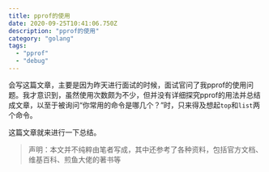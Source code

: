 ```yaml
---
title: pprof的使用
date: 2020-09-25T10:41:06.750Z
description: "pprof的使用"
category: "golang"
tags:
  - "pprof"
  - "debug"
---
```

会写这篇文章，主要是因为昨天进行面试的时候，面试官问了我pprof的使用问题。我才意识到，虽然使用次数颇为不少，但并没有详细探究pprof的用法并总结成文章，以至于被询问“你常用的命令是哪几个？”时，只来得及想起`top`和`list`两个命令。

这篇文章就来进行一下总结。

> 声明：本文并不纯粹由笔者写成，其中还参考了各种资料，包括官方文档、维基百科、煎鱼大佬的著书等

